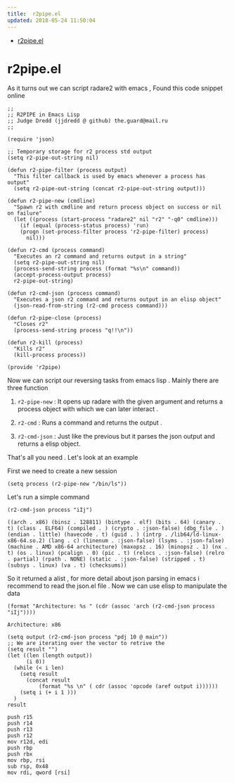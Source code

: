 ```yaml
---
title:  r2pipe.el
updated: 2018-05-24 11:50:04
---
```


- [r2pipe.el](#org999bb09)


<a id="org999bb09"></a>

# r2pipe.el

As it turns out we can script radare2 with emacs , Found this code snippet online

```emacs-lisp
;;
;; R2PIPE in Emacs Lisp
;; Judge Dredd (jjdredd @ github) the.guard@mail.ru
;;

(require 'json)

;; Temporary storage for r2 process std output
(setq r2-pipe-out-string nil)

(defun r2-pipe-filter (process output)
  "This filter callback is used by emacs whenever a process has output"
  (setq r2-pipe-out-string (concat r2-pipe-out-string output)))

(defun r2-pipe-new (cmdline)
  "Spawn r2 with cmdline and return process object on success or nil on failure"
  (let ((process (start-process "radare2" nil "r2" "-q0" cmdline)))
    (if (equal (process-status process) 'run)
	(progn (set-process-filter process 'r2-pipe-filter) process)
      nil)))

(defun r2-cmd (process command)
  "Executes an r2 command and returns output in a string"
  (setq r2-pipe-out-string nil)
  (process-send-string process (format "%s\n" command))
  (accept-process-output process)
  r2-pipe-out-string)

(defun r2-cmd-json (process command)
  "Executes a json r2 command and returns output in an elisp object"
  (json-read-from-string (r2-cmd process command)))

(defun r2-pipe-close (process)
  "Closes r2"
  (process-send-string process "q!!\n"))

(defun r2-kill (process)
  "Kills r2"
  (kill-process process))
 
(provide 'r2pipe)

```

Now we can script our reversing tasks from emacs lisp . Mainly there are three function

1.  `r2-pipe-new` : It opens up radare with the given argument and returns a process object with which we can later interact .

2.  `r2-cmd` : Runs a command and returns the output .

3.  `r2-cmd-json` : Just like the previous but it parses the json output and returns a elisp object.

That's all you need . Let's look at an example

First we need to create a new session

```emacs-lisp
(setq process (r2-pipe-new "/bin/ls"))
```

Let's run a simple command

```emacs-lisp
(r2-cmd-json process "iIj")
```

    ((arch . x86) (binsz . 128811) (bintype . elf) (bits . 64) (canary . t) (class . ELF64) (compiled . ) (crypto . :json-false) (dbg_file . ) (endian . little) (havecode . t) (guid . ) (intrp . /lib64/ld-linux-x86-64.so.2) (lang . c) (linenum . :json-false) (lsyms . :json-false) (machine . AMD x86-64 architecture) (maxopsz . 16) (minopsz . 1) (nx . t) (os . linux) (pcalign . 0) (pic . t) (relocs . :json-false) (relro . partial) (rpath . NONE) (static . :json-false) (stripped . t) (subsys . linux) (va . t) (checksums))

So it returned a alist , for more detail about json parsing in emacs i recommend to read the json.el file . Now we can use elisp to manipulate the data

```emacs-lisp
(format "Architecture: %s " (cdr (assoc 'arch (r2-cmd-json process "iIj"))))
```

    Architecture: x86 

```emacs-lisp
(setq output (r2-cmd-json process "pdj 10 @ main"))
;; We are iterating over the vector to retrive the 
(setq result "")
(let ((len (length output))
      (i 0))
  (while (< i len)
    (setq result
	  (concat result
		  (format "%s \n" ( cdr (assoc 'opcode (aref output i))))))
    (setq i (+ i 1 )))
  ) 
result 
```

    push r15 
    push r14 
    push r13 
    push r12 
    mov r12d, edi 
    push rbp 
    push rbx 
    mov rbp, rsi 
    sub rsp, 0x48 
    mov rdi, qword [rsi] 


